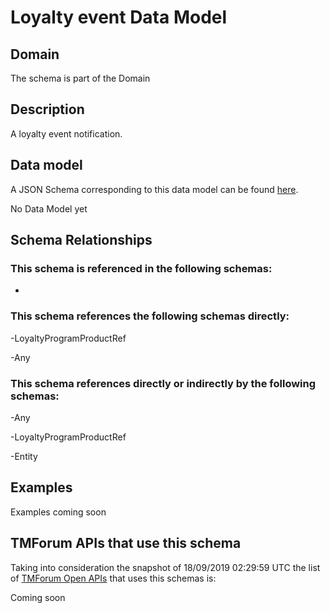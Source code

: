 # Loyalty event Data Model

## Domain

The  schema is part of the  Domain

## Description

A loyalty event notification.

## Data model

A JSON Schema corresponding to this data model can be found
[here](https://github.com/tmforum-rand/schemas/blob/master/Product/LoyaltyEvent.schema.json).

No Data Model yet

## Schema Relationships

### This schema is referenced in the following schemas:

-

### This schema references the following schemas directly:

-LoyaltyProgramProductRef

-Any

### This schema references directly or indirectly by the following schemas:

-Any

-LoyaltyProgramProductRef

-Entity



## Examples

Examples coming soon

## TMForum APIs that use this schema

Taking into consideration the snapshot of 18/09/2019 02:29:59 UTC the list of [TMForum Open APIs](https://www.tmforum.org/open-apis/) that uses this schemas is:

Coming soon